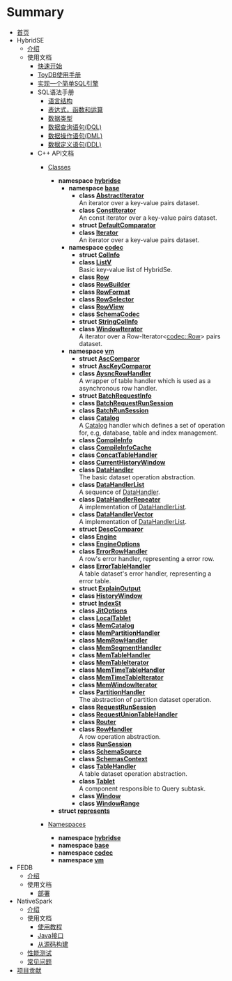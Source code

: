 # Summary

* [首页](README.md)
* HybridSE
    * [介绍](hybridse/introduction/README.md)
    * 使用文档
        * [快速开始](hybridse/usage/quick_start.md)
        * [ToyDB使用手册](hybridse/usage/toydb_usage/toydb_quickstart.md)
        * [实现一个简单SQL引擎](hybridse/usage/simple_engine_demo.md)
        * SQL语法手册
            * [语言结构](hybridse/language_guide/lexical.md)
            * [表达式，函数和运算](hybridse/language_guide/expressions_functions_and_operators.md)
            * [数据类型](hybridse/language_guide//data_types.md)
            * [数据查询语句(DQL)](hybridse/language_guide/query.md)
            * [数据操作语句(DML)](hybridse/language_guide/dml.md)
            * [数据定义语句(DDL)](hybridse/language_guide/ddl.md)
        * C++ API文档
            * [Classes](hybridse/usage/api/c++/Classes/README.md)

              * **namespace [hybridse](/hybridse/usage/api/c++/Namespaces/namespacehybridse.md)** 
                * **namespace [base](/hybridse/usage/api/c++/Namespaces/namespacehybridse_1_1base.md)** 
                  * **class [AbstractIterator](/hybridse/usage/api/c++/Classes/classhybridse_1_1base_1_1_abstract_iterator.md)** <br>An iterator over a key-value pairs dataset. 
                  * **class [ConstIterator](/hybridse/usage/api/c++/Classes/classhybridse_1_1base_1_1_const_iterator.md)** <br>An const iterator over a key-value pairs dataset. 
                  * **struct [DefaultComparator](/hybridse/usage/api/c++/Classes/structhybridse_1_1base_1_1_default_comparator.md)** 
                  * **class [Iterator](/hybridse/usage/api/c++/Classes/classhybridse_1_1base_1_1_iterator.md)** <br>An iterator over a key-value pairs dataset. 
                * **namespace [codec](/hybridse/usage/api/c++/Namespaces/namespacehybridse_1_1codec.md)** 
                  * **struct [ColInfo](/hybridse/usage/api/c++/Classes/structhybridse_1_1codec_1_1_col_info.md)** 
                  * **class [ListV](/hybridse/usage/api/c++/Classes/classhybridse_1_1codec_1_1_list_v.md)** <br>Basic key-value list of HybridSe. 
                  * **class [Row](/hybridse/usage/api/c++/Classes/classhybridse_1_1codec_1_1_row.md)** 
                  * **class [RowBuilder](/hybridse/usage/api/c++/Classes/classhybridse_1_1codec_1_1_row_builder.md)** 
                  * **class [RowFormat](/hybridse/usage/api/c++/Classes/classhybridse_1_1codec_1_1_row_format.md)** 
                  * **class [RowSelector](/hybridse/usage/api/c++/Classes/classhybridse_1_1codec_1_1_row_selector.md)** 
                  * **class [RowView](/hybridse/usage/api/c++/Classes/classhybridse_1_1codec_1_1_row_view.md)** 
                  * **class [SchemaCodec](/hybridse/usage/api/c++/Classes/classhybridse_1_1codec_1_1_schema_codec.md)** 
                  * **struct [StringColInfo](/hybridse/usage/api/c++/Classes/structhybridse_1_1codec_1_1_string_col_info.md)** 
                  * **class [WindowIterator](/hybridse/usage/api/c++/Classes/classhybridse_1_1codec_1_1_window_iterator.md)** <br>A iterator over a Row-Iterator<[codec::Row](/hybridse/usage/api/c++/Classes/classhybridse_1_1codec_1_1_row.md)> pairs dataset. 
                * **namespace [vm](/hybridse/usage/api/c++/Namespaces/namespacehybridse_1_1vm.md)** 
                  * **struct [AscComparor](/hybridse/usage/api/c++/Classes/structhybridse_1_1vm_1_1_asc_comparor.md)** 
                  * **struct [AscKeyComparor](/hybridse/usage/api/c++/Classes/structhybridse_1_1vm_1_1_asc_key_comparor.md)** 
                  * **class [AysncRowHandler](/hybridse/usage/api/c++/Classes/classhybridse_1_1vm_1_1_aysnc_row_handler.md)** <br>A wrapper of table handler which is used as a asynchronous row handler. 
                  * **struct [BatchRequestInfo](/hybridse/usage/api/c++/Classes/structhybridse_1_1vm_1_1_batch_request_info.md)** 
                  * **class [BatchRequestRunSession](/hybridse/usage/api/c++/Classes/classhybridse_1_1vm_1_1_batch_request_run_session.md)** 
                  * **class [BatchRunSession](/hybridse/usage/api/c++/Classes/classhybridse_1_1vm_1_1_batch_run_session.md)** 
                  * **class [Catalog](/hybridse/usage/api/c++/Classes/classhybridse_1_1vm_1_1_catalog.md)** <br>A [Catalog]() handler which defines a set of operation for, e.g, database, table and index management. 
                  * **class [CompileInfo](/hybridse/usage/api/c++/Classes/classhybridse_1_1vm_1_1_compile_info.md)** 
                  * **class [CompileInfoCache](/hybridse/usage/api/c++/Classes/classhybridse_1_1vm_1_1_compile_info_cache.md)** 
                  * **class [ConcatTableHandler](/hybridse/usage/api/c++/Classes/classhybridse_1_1vm_1_1_concat_table_handler.md)** 
                  * **class [CurrentHistoryWindow](/hybridse/usage/api/c++/Classes/classhybridse_1_1vm_1_1_current_history_window.md)** 
                  * **class [DataHandler](/hybridse/usage/api/c++/Classes/classhybridse_1_1vm_1_1_data_handler.md)** <br>The basic dataset operation abstraction. 
                  * **class [DataHandlerList](/hybridse/usage/api/c++/Classes/classhybridse_1_1vm_1_1_data_handler_list.md)** <br>A sequence of [DataHandler](/hybridse/usage/api/c++/Classes/classhybridse_1_1vm_1_1_data_handler.md). 
                  * **class [DataHandlerRepeater](/hybridse/usage/api/c++/Classes/classhybridse_1_1vm_1_1_data_handler_repeater.md)** <br>A implementation of [DataHandlerList](/hybridse/usage/api/c++/Classes/classhybridse_1_1vm_1_1_data_handler_list.md). 
                  * **class [DataHandlerVector](/hybridse/usage/api/c++/Classes/classhybridse_1_1vm_1_1_data_handler_vector.md)** <br>A implementation of [DataHandlerList](/hybridse/usage/api/c++/Classes/classhybridse_1_1vm_1_1_data_handler_list.md). 
                  * **struct [DescComparor](/hybridse/usage/api/c++/Classes/structhybridse_1_1vm_1_1_desc_comparor.md)** 
                  * **class [Engine](/hybridse/usage/api/c++/Classes/classhybridse_1_1vm_1_1_engine.md)** 
                  * **class [EngineOptions](/hybridse/usage/api/c++/Classes/classhybridse_1_1vm_1_1_engine_options.md)** 
                  * **class [ErrorRowHandler](/hybridse/usage/api/c++/Classes/classhybridse_1_1vm_1_1_error_row_handler.md)** <br>A row's error handler, representing a error row. 
                  * **class [ErrorTableHandler](/hybridse/usage/api/c++/Classes/classhybridse_1_1vm_1_1_error_table_handler.md)** <br>A table dataset's error handler, representing a error table. 
                  * **struct [ExplainOutput](/hybridse/usage/api/c++/Classes/structhybridse_1_1vm_1_1_explain_output.md)** 
                  * **class [HistoryWindow](/hybridse/usage/api/c++/Classes/classhybridse_1_1vm_1_1_history_window.md)** 
                  * **struct [IndexSt](/hybridse/usage/api/c++/Classes/structhybridse_1_1vm_1_1_index_st.md)** 
                  * **class [JitOptions](/hybridse/usage/api/c++/Classes/classhybridse_1_1vm_1_1_jit_options.md)** 
                  * **class [LocalTablet](/hybridse/usage/api/c++/Classes/classhybridse_1_1vm_1_1_local_tablet.md)** 
                  * **class [MemCatalog](/hybridse/usage/api/c++/Classes/classhybridse_1_1vm_1_1_mem_catalog.md)** 
                  * **class [MemPartitionHandler](/hybridse/usage/api/c++/Classes/classhybridse_1_1vm_1_1_mem_partition_handler.md)** 
                  * **class [MemRowHandler](/hybridse/usage/api/c++/Classes/classhybridse_1_1vm_1_1_mem_row_handler.md)** 
                  * **class [MemSegmentHandler](/hybridse/usage/api/c++/Classes/classhybridse_1_1vm_1_1_mem_segment_handler.md)** 
                  * **class [MemTableHandler](/hybridse/usage/api/c++/Classes/classhybridse_1_1vm_1_1_mem_table_handler.md)** 
                  * **class [MemTableIterator](/hybridse/usage/api/c++/Classes/classhybridse_1_1vm_1_1_mem_table_iterator.md)** 
                  * **class [MemTimeTableHandler](/hybridse/usage/api/c++/Classes/classhybridse_1_1vm_1_1_mem_time_table_handler.md)** 
                  * **class [MemTimeTableIterator](/hybridse/usage/api/c++/Classes/classhybridse_1_1vm_1_1_mem_time_table_iterator.md)** 
                  * **class [MemWindowIterator](/hybridse/usage/api/c++/Classes/classhybridse_1_1vm_1_1_mem_window_iterator.md)** 
                  * **class [PartitionHandler](/hybridse/usage/api/c++/Classes/classhybridse_1_1vm_1_1_partition_handler.md)** <br>The abstraction of partition dataset operation. 
                  * **class [RequestRunSession](/hybridse/usage/api/c++/Classes/classhybridse_1_1vm_1_1_request_run_session.md)** 
                  * **class [RequestUnionTableHandler](/hybridse/usage/api/c++/Classes/classhybridse_1_1vm_1_1_request_union_table_handler.md)** 
                  * **class [Router](/hybridse/usage/api/c++/Classes/classhybridse_1_1vm_1_1_router.md)** 
                  * **class [RowHandler](/hybridse/usage/api/c++/Classes/classhybridse_1_1vm_1_1_row_handler.md)** <br>A row operation abstraction. 
                  * **class [RunSession](/hybridse/usage/api/c++/Classes/classhybridse_1_1vm_1_1_run_session.md)** 
                  * **class [SchemaSource](/hybridse/usage/api/c++/Classes/classhybridse_1_1vm_1_1_schema_source.md)** 
                  * **class [SchemasContext](/hybridse/usage/api/c++/Classes/classhybridse_1_1vm_1_1_schemas_context.md)** 
                  * **class [TableHandler](/hybridse/usage/api/c++/Classes/classhybridse_1_1vm_1_1_table_handler.md)** <br>A table dataset operation abstraction. 
                  * **class [Tablet](/hybridse/usage/api/c++/Classes/classhybridse_1_1vm_1_1_tablet.md)** <br>A component responsible to Query subtask. 
                  * **class [Window](/hybridse/usage/api/c++/Classes/classhybridse_1_1vm_1_1_window.md)** 
                  * **class [WindowRange](/hybridse/usage/api/c++/Classes/classhybridse_1_1vm_1_1_window_range.md)** 
              * **struct [represents](/hybridse/usage/api/c++/Classes/structrepresents.md)**

            * [Namespaces](hybridse/usage/api/c++/Namespaces/README.md)
              * **namespace [hybridse](/hybridse/usage/api/c++/Namespaces/namespacehybridse.md)** 
              * **namespace [base](/hybridse/usage/api/c++/Namespaces/namespacehybridse_1_1base.md)** 
              * **namespace [codec](/hybridse/usage/api/c++/Namespaces/namespacehybridse_1_1codec.md)** 
              * **namespace [vm](/hybridse/usage/api/c++/Namespaces/namespacehybridse_1_1vm.md)** 
* FEDB
    * [介绍](fedb/README.md)
    * 使用文档
        * [部署](fedb/usage/fedb_deploy.md)
* NativeSpark
    * [介绍](nativespark/introduction/README.md)
    * 使用文档
        * [使用教程](nativespark/usage/usage.md)
        * [Java接口](nativespark/usage/java_api.md)
        * [从源码构建](nativespark/usage/build_from_scratch.md)
    * [性能测试](nativespark/benchmark/README.md)
    * [常见问题](nativespark/faq.md)
* [项目贡献](contribution/README.md)

